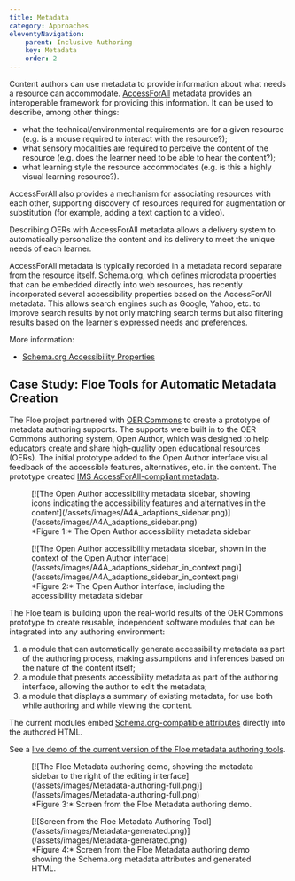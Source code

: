 ```yaml
---
title: Metadata
category: Approaches
eleventyNavigation:
    parent: Inclusive Authoring
    key: Metadata
    order: 2
---
```


Content authors can use metadata to provide information about what needs a resource can accommodate.
[AccessForAll](/AccessForAll.html) metadata provides an interoperable framework for providing this information. It can
be used to describe, among other things:

* what the technical/environmental requirements are for a given resource (e.g. is a mouse required to interact with the
  resource?);
* what sensory modalities are required to perceive the content of the resource (e.g. does the learner need to be able to
  hear the content?);
* what learning style the resource accommodates (e.g. is this a highly visual learning resource?).

AccessForAll also provides a mechanism for associating resources with each other, supporting discovery of resources
required for augmentation or substitution (for example, adding a text caption to a video).

Describing OERs with AccessForAll metadata allows a delivery system to automatically personalize the content and its
delivery to meet the unique needs of each learner.

AccessForAll metadata is typically recorded in a metadata record separate from the resource itself. Schema.org, which
defines microdata properties that can be embedded directly into web resources, has recently incorporated several
accessibility properties based on the AccessForAll metadata. This allows search engines such as Google, Yahoo, etc. to
improve search results by not only matching search terms but also filtering results based on the learner's expressed
needs and preferences.

More information:

* [Schema.org Accessibility Properties](/SchemaOrgAccessibilityProperties.html)

## Case Study: Floe Tools for Automatic Metadata Creation

The Floe project partnered with [OER Commons](http://www.oercommons.org/) to create a prototype of metadata authoring
supports. The supports were built in to the OER Commons authoring system, Open Author, which was designed to help
educators create and share high-quality open educational resources (OERs). The initial prototype added to the Open
Author interface visual feedback of the accessible features, alternatives, etc. in the content. The prototype created
[IMS AccessForAll-compliant metadata](http://imsglobal.org/accessibility/).

<!-- markdownlint-disable line-length -->
<figure>
[![The Open Author accessibility metadata sidebar, showing icons indicating the accessibility features and alternatives in the content](/assets/images/A4A_adaptions_sidebar.png)](/assets/images/A4A_adaptions_sidebar.png)
<figcaption>
*Figure 1:* The Open Author accessibility metadata sidebar
</figcaption>
</figure>
<!-- markdownlint-enable line-length -->

<figure>
[![The Open Author accessibility metadata sidebar, shown in the context of the Open Author interface](/assets/images/A4A_adaptions_sidebar_in_context.png)](/assets/images/A4A_adaptions_sidebar_in_context.png)
<figcaption>
*Figure 2:* The Open Author interface, including the accessibility metadata sidebar
</figcaption>
</figure>

The Floe team is building upon the real-world results of the OER Commons prototype to create reusable, independent
software modules that can be integrated into any authoring environment:

1. a module that can automatically generate accessibility metadata as part of the authoring process, making assumptions
   and inferences based on the nature of the content itself;
2. a module that presents accessibility metadata as part of the authoring interface, allowing the author to edit the
   metadata;
3. a module that displays a summary of existing metadata, for use both while authoring and while viewing the content.

The current modules embed [Schema.org-compatible attributes](http://schema.org/) directly into the authored HTML.

See a [live demo of the current version of the Floe metadata authoring
tools](http://metadata.floeproject.org/demos/metadata/index.html).

<figure>
[![The Floe Metadata authoring demo, showing the metadata sidebar to the right of the editing interface](/assets/images/Metadata-authoring-full.png)](/assets/images/Metadata-authoring-full.png)
<figcaption>
*Figure 3:* Screen from the Floe Metadata authoring demo.
</figcaption>
</figure>

<figure>
[![Screen from the Floe Metadata Authoring Tool](/assets/images/Metadata-generated.png)](/assets/images/Metadata-generated.png)
<figcaption>
*Figure 4:* Screen from the Floe Metadata authoring demo showing the Schema.org metadata attributes and generated HTML.
</figcaption>
</figure>
